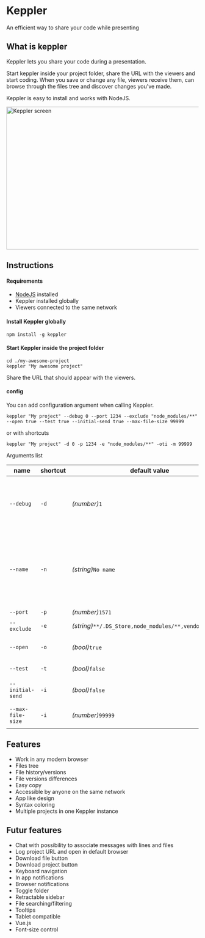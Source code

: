 # Keppler

An efficient way to share your code while presenting

## What is keppler

Keppler lets you share your code during a presentation.

Start keppler inside your project folder, share the URL with the viewers and start coding. When you save or change any file, viewers receive them, can browse through the files tree and discover changes you've made.

Keppler is easy to install and works with NodeJS.

<img width="600" height="374" src="https://github.com/brunosimon/keppler/raw/master/resources/screenshots/screen-project-2.png" alt="Keppler screen">

## Instructions

#### Requirements

* [NodeJS](https://nodejs.org/en/) installed
* Keppler installed globally
* Viewers connected to the same network

#### Install Keppler globally

```
npm install -g keppler
```

#### Start Keppler inside the project folder

```
cd ./my-awesome-project
keppler "My awesome project"
```

Share the URL that should appear with the viewers.

#### config

You can add configuration argument when calling Keppler.

```
keppler "My project" --debug 0 --port 1234 --exclude "node_modules/**" --open true --test true --initial-send true --max-file-size 99999
```

or with shortcuts

```
keppler "My project" -d 0 -p 1234 -e "node_modules/**" -oti -m 99999
```

Arguments list

|name|shortcut|default value|description|
|---|---|---|---|
|<span style="white-space:nowrap">`--debug`</span>|`-d`|*(number)*`1`|Debug level (`0`: almost no log, `1`: some logs, `2`: many logs)|
|<span style="white-space:nowrap">`--name`</span>|`-n`|*(string)*`No name`|Project name (you can simply add a string after `keppler` keyword like `keppler "My project"`)|
|<span style="white-space:nowrap">`--port`</span>|`-p`|*(number)*`1571`|Server port|
|<span style="white-space:nowrap">`--exclude`</span>|`-e`|*(string)*`**/.DS_Store,node_modules/**,vendor/**,.git`|Files to exclude|
|<span style="white-space:nowrap">`--open`</span>|`-o`|*(bool)*`true`|Open in default browser|
|<span style="white-space:nowrap">`--test`</span>|`-t`|*(bool)*`false`|Start a test project|
|<span style="white-space:nowrap">`--initial-send`</span>|`-i`|*(bool)*`false`|Send files in folder at start|
|<span style="white-space:nowrap">`--max-file-size`</span>|`-i`|*(number)*`99999`|Maximum file size in octets|

## Features

- Work in any modern browser
- Files tree
- File history/versions
- File versions differences
- Easy copy
- Accessible by anyone on the same network
- App like design
- Syntax coloring
- Multiple projects in one Keppler instance

## Futur features

- Chat with possibility to associate messages with lines and files
- Log project URL and open in default browser
- Download file button
- Download project button
- Keyboard navigation
- In app notifications
- Browser notifications
- Toggle folder
- Retractable sidebar
- File searching/filtering
- Tooltips
- Tablet compatible
- Vue.js
- Font-size control
